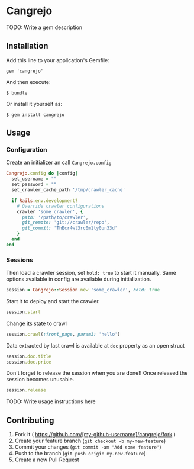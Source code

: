 # Cangrejo

TODO: Write a gem description

## Installation

Add this line to your application's Gemfile:

    gem 'cangrejo'

And then execute:

    $ bundle

Or install it yourself as:

    $ gem install cangrejo

## Usage

### Configuration

Create an initializer an call `Cangrejo.config`

```ruby
Cangrejo.config do |config|
  set_username = ""
  set_password = ""
  set_crawler_cache_path '/tmp/crawler_cache'

  if Rails.env.development?
    # Override crawler configurations
    crawler 'some_crawler', {
      path: '/path/to/crawler',
      git_remote: 'git://crawler/repo',
      git_commit: 'ThEcr4wl3rc0m1ty0un33d'
    }
  end
end
```

### Sessions

Then load a crawler session, set `hold: true` to start it manually. Same options available in config are available during initialization.

```ruby
session = Cangrejo::Session.new 'some_crawler', hold: true
```

Start it to deploy and start the crawler.

```ruby
session.start
```

Change its state to crawl

```ruby
session.crawl(:front_page, param1: 'hello')
```

Data extracted by last crawl is available at `doc` property as an open struct

```ruby
session.doc.title
session.doc.price
```

Don't forget to release the session when you are done!! Once released the session becomes unusable.

```ruby
session.release
```

TODO: Write usage instructions here

## Contributing

1. Fork it ( https://github.com/[my-github-username]/cangrejo/fork )
2. Create your feature branch (`git checkout -b my-new-feature`)
3. Commit your changes (`git commit -am 'Add some feature'`)
4. Push to the branch (`git push origin my-new-feature`)
5. Create a new Pull Request
